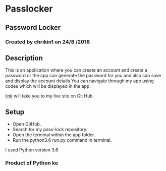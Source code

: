 # Passlocker

## Password Locker

### Created by chrikin1  on 24/8 /2018

## Description

This is an application where you can create an account and create a password or the app can generate the password for you and also can save and display the account details
You can navigate through my app using codes which will be displayed in the app.

[link](https://github.com/chrikin1/password-locker) will take you to my live site on Git Hub

## Setup

* Open GitHub.
* Search for my pass-lock repository.
* Open the terminal within the app folder.
* Run the python3.6 run.py command in terminal.

I used Python version 3.6

### Product of Python ke